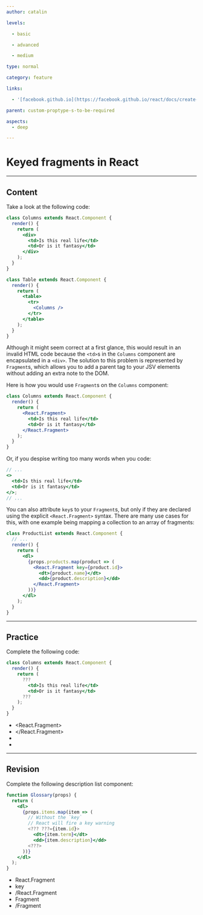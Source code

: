 ```yaml
---
author: catalin

levels:

  - basic

  - advanced

  - medium

type: normal

category: feature

links:

  - '[facebook.github.io](https://facebook.github.io/react/docs/create-fragment.html){website}'

parent: custom-proptype-s-to-be-required

aspects:
  - deep

---
```


# Keyed fragments in React

---
## Content

Take a look at the following code:

```jsx
class Columns extends React.Component {
  render() {
    return (
      <div>
        <td>Is this real life</td>
        <td>Or is it fantasy</td>
      </div>
    );
  }
}

class Table extends React.Component {
  render() {
    return (
      <table>
        <tr>
          <Columns />
        </tr>
      </table>
    );
  }
}
```

Although it might seem correct at a first glance, this would result in an invalid HTML code because the `<td>`s in the `Columns` component are encapsulated in a `<div>`. The solution to this problem is represented by `Fragment`s, which allows you to add a parent tag to your JSV elements without adding an extra note to the DOM.

Here is how you would use `Fragment`s on the `Columns` component:

```jsx
class Columns extends React.Component {
  render() {
    return (
      <React.Fragment>
        <td>Is this real life</td>
        <td>Or is it fantasy</td>
      </React.Fragment>
    );
  }
}
```

Or, if you despise writing too many words when you code:

```jsx
// ...
<>
  <td>Is this real life</td>
  <td>Or is it fantasy</td>
</>;
// ...
```

You can also attribute `key`s to your `Fragment`s, but only if they are declared using the explicit `<React.Fragment>` syntax. There are many use cases for this, with one example being mapping a collection to an array of fragments:

```jsx
class ProductList extends React.Component {
  // ...
  render() {
    return (
      <dl>
        {props.products.map(product => (
          <React.Fragment key={product.id}>
            <dt>{product.name}</dt>
            <dd>{product.description}</dd>
          </React.Fragment>
        ))}
      </dl>
    );
  }
}
```

---
## Practice

Complete the following code:

```jsx
class Columns extends React.Component {
  render() {
    return (
      ???
        <td>Is this real life</td>
        <td>Or is it fantasy</td>
      ???
    );
  }
}
```

* <React.Fragment>
* </React.Fragment>
* <Fragment>
* </Fragment>

---
## Revision

Complete the following description list component:

```jsx
function Glossary(props) {
  return (
    <dl>
      {props.items.map(item => (
        // Without the `key`
        // React will fire a key warning
        <??? ???={item.id}>
          <dt>{item.term}</dt>
          <dd>{item.description}</dd>
        <???>
      ))}
    </dl>
  );
}
```

* React.Fragment
* key
* /React.Fragment
* Fragment
* /Fragment